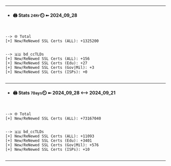 

---
- #### 🖨️ **Stats** `24Hr`⏲️ ➼ 2024_09_28
```console


--> 🌐 Total
[+] New/ReNewed SSL Certs (ALL): +1325200


--> 🇧🇩 bd_ccTLDs
[+] New/ReNewed SSL Certs (ALL): +156
[+] New/ReNewed SSL Certs (Edu): +27
[+] New/ReNewed SSL Certs (Gov|Mil): +3
[+] New/ReNewed SSL Certs (ISPs): +0


```

---
- #### 🖨️ **Stats** `7Days`⏲️ ➼ 2024_09_28 <--> 2024_09_21
```console


--> 🌐 Total
[+] New/ReNewed SSL Certs (ALL): +73167040


--> 🇧🇩 bd_ccTLDs
[+] New/ReNewed SSL Certs (ALL): +11093
[+] New/ReNewed SSL Certs (Edu): +3401
[+] New/ReNewed SSL Certs (Gov|Mil): +576
[+] New/ReNewed SSL Certs (ISPs): +10


```

---

